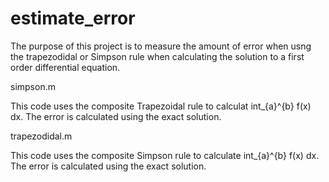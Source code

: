 # estimate_error

The purpose of this project is to measure the amount of error when usng the trapezodidal or Simpson rule when calculating the solution to a first order differential equation. 

simpson.m


This code uses the composite Trapezoidal rule to calculat int_{a}^{b} f(x) dx. The error is calculated using the exact solution.


trapezodidal.m

This code uses the composite Simpson rule to calculate int_{a}^{b} f(x) dx. The error is calculated using the exact solution.
